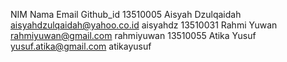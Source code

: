 NIM       Nama                Email                          Github_id
13510005  Aisyah Dzulqaidah   aisyahdzulqaidah@yahoo.co.id    aisyahdz
13510031  Rahmi Yuwan         rahmiyuwan@gmail.com            rahmiyuwan
13510055  Atika Yusuf         yusuf.atika@gmail.com           atikayusuf

